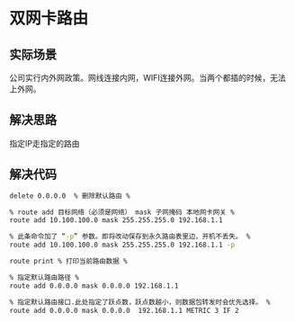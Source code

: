 # 双网卡路由

## 实际场景

公司实行内外网政策。网线连接内网，WIFI连接外网。当两个都插的时候，无法上外网。

## 解决思路

指定IP走指定的路由

## 解决代码

``` bat
delete 0.0.0.0  % 删除默认路由 %

% route add 目标网络（必须是网络） mask 子网掩码 本地网卡网关 %
route add 10.100.100.0 mask 255.255.255.0 192.168.1.1

% 此条命令加了 “-p” 参数。即将改动保存到永久路由表里边，开机不丢失。 %
route add 10.100.100.0 mask 255.255.255.0 192.168.1.1 -p

route print % 打印当前路由数据 %

% 指定默认路由路径 %
route add 0.0.0.0 mask 0.0.0.0 192.168.1.1

% 指定默认路由接口.此处指定了跃点数，跃点数越小，则数据包转发时会优先选择。 %
route add 0.0.0.0 mask 0.0.0.0  192.168.1.1 METRIC 3 IF 2
```